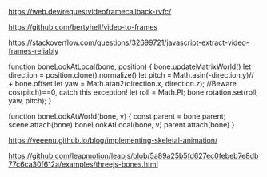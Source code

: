 https://web.dev/requestvideoframecallback-rvfc/


https://github.com/bertyhell/video-to-frames


https://stackoverflow.com/questions/32699721/javascript-extract-video-frames-reliably


function boneLookAtLocal(bone, position) {
  bone.updateMatrixWorld()
  let direction = position.clone().normalize()
  let pitch = Math.asin(-direction.y)// + bone.offset
  let yaw = Math.atan2(direction.x, direction.z); //Beware cos(pitch)==0, catch this exception!
  let roll = Math.PI;
  bone.rotation.set(roll, yaw, pitch);
}

function boneLookAtWorld(bone, v) {
  const parent = bone.parent;
  scene.attach(bone)
  boneLookAtLocal(bone, v)
  parent.attach(bone)
}


https://veeenu.github.io/blog/implementing-skeletal-animation/


https://github.com/leapmotion/leapjs/blob/5a89a25b5fd627ec0febeb7e8db77c6ca30f612a/examples/threejs-bones.html